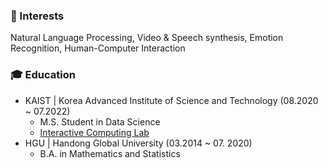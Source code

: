 ### 📡  Interests
Natural Language Processing, Video & Speech synthesis, Emotion Recognition, Human-Computer Interaction


### 🎓  Education
  - KAIST | Korea Advanced Institute of Science and Technology (08.2020 ~ 07.2022) 
    - M.S. Student in Data Science
    - [Interactive Computing Lab](https://ic.kaist.ac.kr/)
  - HGU | Handong Global University (03.2014 ~ 07. 2020)
    - B.A. in Mathematics and Statistics
